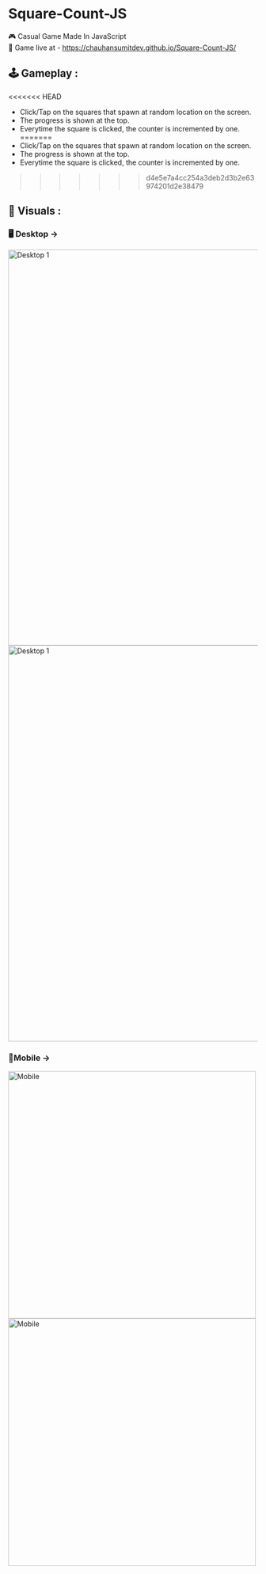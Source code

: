 # Square-Count-JS
🎮 Casual Game Made In JavaScript<br>
🔴 Game live at - https://chauhansumitdev.github.io/Square-Count-JS/

## 🕹️ Gameplay :
<<<<<<< HEAD
- Click/Tap on the squares that spawn at random location on the screen.<br>
- The progress is shown at the top.<br>
- Everytime the square is clicked, the counter is incremented by one.<br>
=======
- Click/Tap on the squares that spawn at random location on the screen.
- The progress is shown at the top.
- Everytime the square is clicked, the counter is incremented by one.
>>>>>>> d4e5e7a4cc254a3deb2d3b2e63974201d2e38479

## 🎥 Visuals : 

### 🖥️ Desktop ->
<img src="https://github.com/chauhansumitdev/Square-Count-JS/assets/103536827/214c4e5d-587b-42a5-8a2f-de4492478668" alt="Desktop 1" width="800">
<img src="https://github.com/chauhansumitdev/Square-Count-JS/assets/103536827/e8cbd304-3203-437b-9e62-47fb47ced349" alt="Desktop 1" width="800">

### 📱Mobile ->
<img src="https://github.com/chauhansumitdev/Square-Count-JS/assets/103536827/3eb7d779-23c1-480b-bca3-134e9f645994" alt="Mobile" height="500">
<img src="https://github.com/chauhansumitdev/Square-Count-JS/assets/103536827/7ab8789e-1869-47af-8aee-47d0861efe12" alt="Mobile" height="500">
